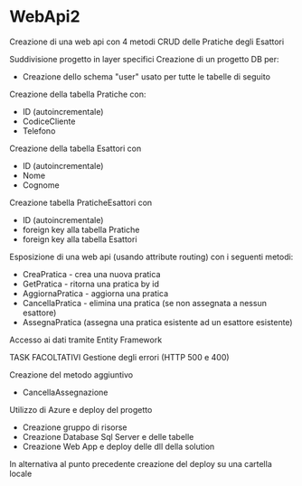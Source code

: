 # WebApi2
Creazione di una web api con 4 metodi CRUD delle Pratiche degli Esattori

Suddivisione progetto in layer specifici
  Creazione di un progetto DB per:
  - Creazione dello schema "user" usato per tutte le tabelle di seguito
  
  Creazione della tabella Pratiche con:
  - ID (autoincrementale)
  - CodiceCliente
  - Telefono

  Creazione della tabella Esattori con
  - ID (autoincrementale)
  - Nome
  - Cognome

  Creazione tabella PraticheEsattori con
  - ID (autoincrementale)
  - foreign key alla tabella Pratiche
  - foreign key alla tabella Esattori
  
  Esposizione di una web api (usando attribute routing) con i seguenti metodi:
  - CreaPratica - crea una nuova pratica
  - GetPratica - ritorna una pratica by id
  - AggiornaPratica - aggiorna una pratica
  - CancellaPratica - elimina una pratica (se non assegnata a nessun esattore)
  - AssegnaPratica (assegna una pratica esistente ad un esattore esistente)
 
  Accesso ai dati tramite Entity Framework
  
TASK FACOLTATIVI
  Gestione degli errori (HTTP 500 e 400)
  
  Creazione del metodo aggiuntivo
  - CancellaAssegnazione
  
  Utilizzo di Azure e deploy del progetto
  - Creazione gruppo di risorse
  - Creazione Database Sql Server e delle tabelle
  - Creazione Web App e deploy delle dll della solution
  
  In alternativa al punto precedente creazione del deploy su una cartella locale
